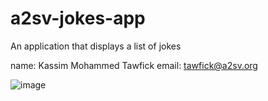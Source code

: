 # a2sv-jokes-app
An application that displays a list of jokes

name: Kassim Mohammed Tawfick
email: tawfick@a2sv.org



![image](https://github.com/Kassimmm/a2sv-jokes-app/assets/102239561/eb6faba7-6451-4fe2-92ea-0ae4776808f9)

